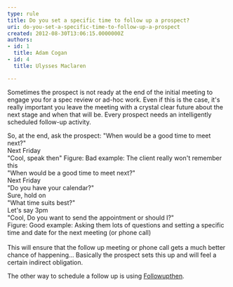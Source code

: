 ```yaml
---
type: rule
title: Do you set a specific time to follow up a prospect?
uri: do-you-set-a-specific-time-to-follow-up-a-prospect
created: 2012-08-30T13:06:15.0000000Z
authors:
- id: 1
  title: Adam Cogan
- id: 4
  title: Ulysses Maclaren

---
```


 
Sometimes the prospect is not ready at the end of the initial meeting to engage you for a spec review or ad-hoc work. Even if this is the case, it's really important you leave the meeting with a crystal clear future about the next stage and when that will be. Every prospect needs an intelligently scheduled follow-up activity.
 
So, at the end, ask the prospect:
                     "When would be a good time to meet next?"
<br>                      Next Friday
<br>                     "Cool, speak then"
                        Figure: Bad example: The client really won't remember this<br>                                         "When would be a good time to meet next?"
<br>                      Next Friday
<br>                      "Do you have your calendar?"
<br>                       Sure, hold on
<br>                      "What time suits best?"
<br>                      Let's say 3pm
<br>                      "Cool, Do you want to send the appointment or should I?"<br>                                           Figure: Good example: Asking them lots of questions and setting a specific time and date for the next meeting (or phone call)<br>                    
This will ensure that the follow up meeting or phone call gets a much better chance of                      happening... Basically the prospect sets this up and will feel a certain indirect obligation.

The other way to schedule a follow up is using ​[Followupthen](/do-you-follow-up-emails-effectively).

